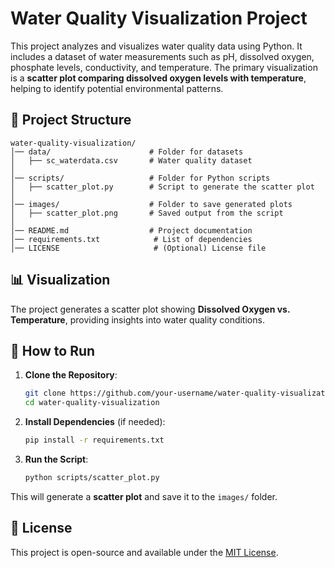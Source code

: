# Water Quality Visualization Project

This project analyzes and visualizes water quality data using Python. It includes a dataset of water measurements such as pH, dissolved oxygen, phosphate levels, conductivity, and temperature. The primary visualization is a **scatter plot comparing dissolved oxygen levels with temperature**, helping to identify potential environmental patterns.

## 📁 Project Structure

```
water-quality-visualization/
│── data/                      # Folder for datasets
│   ├── sc_waterdata.csv       # Water quality dataset
│
│── scripts/                   # Folder for Python scripts
│   ├── scatter_plot.py        # Script to generate the scatter plot
│
│── images/                    # Folder to save generated plots
│   ├── scatter_plot.png       # Saved output from the script
│
│── README.md                  # Project documentation
│── requirements.txt            # List of dependencies
│── LICENSE                     # (Optional) License file
```

## 📊 Visualization

The project generates a scatter plot showing **Dissolved Oxygen vs. Temperature**, providing insights into water quality conditions.

## 🚀 How to Run

1. **Clone the Repository**:
   ```sh
   git clone https://github.com/your-username/water-quality-visualization.git
   cd water-quality-visualization
   ```

2. **Install Dependencies** (if needed):
   ```sh
   pip install -r requirements.txt
   ```

3. **Run the Script**:
   ```sh
   python scripts/scatter_plot.py
   ```

This will generate a **scatter plot** and save it to the `images/` folder.

## 📜 License

This project is open-source and available under the [MIT License](LICENSE).
